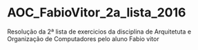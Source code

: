 # AOC_FabioVitor_2a_lista_2016
Resolução da 2ª lista de exercicios da disciplina de Arquitetuta e Organização de Computadores pelo aluno Fabio vitor
